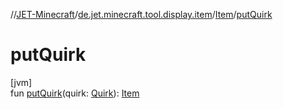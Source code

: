 //[JET-Minecraft](../../../index.md)/[de.jet.minecraft.tool.display.item](../index.md)/[Item](index.md)/[putQuirk](put-quirk.md)

# putQuirk

[jvm]\
fun [putQuirk](put-quirk.md)(quirk: [Quirk](../../de.jet.minecraft.tool.display.item.quirk/-quirk/index.md)): [Item](index.md)
